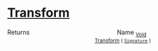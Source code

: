 # [Transform](./Map-100663625.md)



Returns<img width=200/>Name
<sub>[Void](https://docs.microsoft.com/en-us/dotnet/api/System.Void)</sub><img width=200/><sub>[Transform](./Map-100663625.md) ( [`Signature`](./../../Signature.md) )</sub><br>


